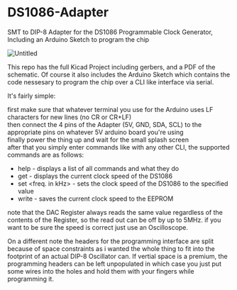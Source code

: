# DS1086-Adapter
SMT to DIP-8 Adapter for the DS1086 Programmable Clock Generator, Including an Arduino Sketch to program the chip

![Untitled](https://github.com/ProxyPlayerHD/DS1086-Adapter/assets/13576843/deef6aab-cdf6-44c2-8f2b-c0180505e065)

This repo has the full Kicad Project including gerbers, and a PDF of the schematic. Of course it also includes the Arduino Sketch which contains the code nessesary to program the chip over a CLI like interface via serial.

It's fairly simple:

first make sure that whatever terminal you use for the Arduino uses LF characters for new lines (no CR or CR+LF)  
then connect the 4 pins of the Adapter (5V, GND, SDA, SCL) to the appropriate pins on whatever 5V arduino board you're using  
finally power the thing up and wait for the small splash screen  
after that you simply enter commands like with any other CLI, the supported commands are as follows:  

* help - displays a list of all commands and what they do
* get - displays the current clock speed of the DS1086
* set <freq. in kHz> - sets the clock speed of the DS1086 to the specified value
* write - saves the current clock speed to the EEPROM

note that the DAC Register always reads the same value regardless of the contents of the Register, so the read out can be off by up to 5MHz. if you want to be sure the speed is correct just use an Oscilloscope.

On a different note the headers for the programming interface are split because of space constraints as i wanted the whole thing to fit into the footprint of an actual DIP-8 Oscillator can.
If vertial space is a premium, the programming headers can be left unpopulated in which case you just put some wires into the holes and hold them with your fingers while programming it.
